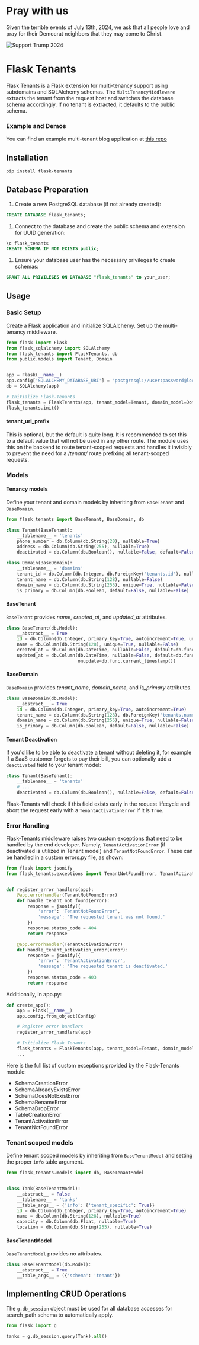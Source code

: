 # Pray with us

Given the terrible events of July 13th, 2024, we ask that all people love and pray for their Democrat neighbors that they may come to Christ.

![Support Trump 2024](https://github.com/Flask-Tenants/flask-tenants/blob/main/trump.png?raw=true)

# Flask Tenants

Flask Tenants is a Flask extension for multi-tenancy support using subdomains and SQLAlchemy schemas. The `MultiTenancyMiddleware` extracts the tenant from the request host and switches the database schema accordingly. If no tenant is extracted, it defaults to the public schema.

### Example and Demos
You can find an example multi-tenant blog application at [this repo](https://github.com/Flask-Tenants/demo_app)

## Installation

```bash
pip install flask-tenants
```

## Database Preparation

1. Create a new PostgreSQL database (if not already created):

```sql
CREATE DATABASE flask_tenants;
```

1. Connect to the database and create the public schema and extension for UUID generation:

```sql
\c flask_tenants
CREATE SCHEMA IF NOT EXISTS public;
```

1. Ensure your database user has the necessary privileges to create schemas:

```sql
GRANT ALL PRIVILEGES ON DATABASE "flask_tenants" to your_user;
```

## Usage

### Basic Setup

Create a Flask application and initialize SQLAlchemy. Set up the multi-tenancy middleware.

```python
from flask import Flask
from flask_sqlalchemy import SQLAlchemy
from flask_tenants import FlaskTenants, db
from public.models import Tenant, Domain


app = Flask(__name__)
app.config['SQLALCHEMY_DATABASE_URI'] = 'postgresql://user:password@localhost/dbname'
db = SQLAlchemy(app)

# Initialize Flask-Tenants
flask_tenants = FlaskTenants(app, tenant_model=Tenant, domain_model=Domain, db=db, tenant_url_prefix='/_tenant')
flask_tenants.init()
```

#### tenant_url_prefix

This is optional, but the default is quite long. It is recommended to set this to a default value that will not be used in any other route. The module uses this on the backend to route tenant-scoped requests and handles it invisibly to prevent the need for a */tenant/* route prefixing all tenant-scoped requests.

### Models

#### Tenancy models

Define your tenant and domain models by inheriting from `BaseTenant` and `BaseDomain`.

```python
from flask_tenants import BaseTenant, BaseDomain, db

class Tenant(BaseTenant):
    __tablename__ = 'tenants'
    phone_number = db.Column(db.String(20), nullable=True)
    address = db.Column(db.String(255), nullable=True)
    deactivated = db.Column(db.Boolean(), nullable=False, default=False)

class Domain(BaseDomain):
    __tablename__ = 'domains'
    tenant_id = db.Column(db.Integer, db.ForeignKey('tenants.id'), nullable=False)
    tenant_name = db.Column(db.String(128), nullable=False)
    domain_name = db.Column(db.String(255), unique=True, nullable=False)
    is_primary = db.Column(db.Boolean, default=False, nullable=False)
```

#### BaseTenant

`BaseTenant` provides *name*, *created_at*, and *updated_at* attributes.

```python
class BaseTenant(db.Model):
    __abstract__ = True
    id = db.Column(db.Integer, primary_key=True, autoincrement=True, unique=True)  # Ensure unique constraint
    name = db.Column(db.String(128), unique=True, nullable=False)
    created_at = db.Column(db.DateTime, nullable=False, default=db.func.current_timestamp())
    updated_at = db.Column(db.DateTime, nullable=False, default=db.func.current_timestamp(),
                           onupdate=db.func.current_timestamp())
```

#### BaseDomain

`BaseDomain` provides *tenant_name*, *domain_name*, and *is_primary* attributes.

```python
class BaseDomain(db.Model):
    __abstract__ = True
    id = db.Column(db.Integer, primary_key=True, autoincrement=True)
    tenant_name = db.Column(db.String(128), db.ForeignKey('tenants.name'), nullable=False)
    domain_name = db.Column(db.String(255), unique=True, nullable=False)
    is_primary = db.Column(db.Boolean, default=False, nullable=False)
```

#### Tenant Deactivation
If you'd like to be able to deactivate a tenant without deleting it, 
for example if a SaaS customer forgets to pay their bill, you can optionally
add a `deactivated` field to your tenant model:

```python
class Tenant(BaseTenant):
    __tablename__ = 'tenants'
    # ...
    deactivated = db.Column(db.Boolean(), nullable=False, default=False)
```

Flask-Tenants will check if this field exists early in the request lifecycle and abort 
the request early with a `TenantActivationError` if it is `True`.

### Error Handling

Flask-Tenants middleware raises two custom exceptions that need to be handled by the end developer. Namely, `TenantActivationError` (if deactivated is utilized in Tenant model) and `TenantNotFoundError`. These can be handled in a custom errors.py file, as shown:

```python
from flask import jsonify
from flask_tenants.exceptions import TenantNotFoundError, TenantActivationError


def register_error_handlers(app):
    @app.errorhandler(TenantNotFoundError)
    def handle_tenant_not_found(error):
        response = jsonify({
            'error': 'TenantNotFoundError',
            'message': 'The requested tenant was not found.'
        })
        response.status_code = 404
        return response

    @app.errorhandler(TenantActivationError)
    def handle_tenant_activation_error(error):
        response = jsonify({
            'error': 'TenantActivationError',
            'message': 'The requested tenant is deactivated.'
        })
        response.status_code = 403
        return response
```

Additionally, in app.py:

```python
def create_app():
    app = Flask(__name__)
    app.config.from_object(Config)

    # Register error handlers
    register_error_handlers(app)

    # Initialize Flask Tenants
    flask_tenants = FlaskTenants(app, tenant_model=Tenant, domain_model=Domain, db=db, tenant_url_prefix='/_tenant')
    ...
```

Here is the full list of custom exceptions provided by the Flask-Tenants module:

- SchemaCreationError
- SchemaAlreadyExistsError
- SchemaDoesNotExistError
- SchemaRenameError
- SchemaDropError
- TableCreationError
- TenantActivationError
- TenantNotFoundError

### Tenant scoped models

Define tenant scoped models by inheriting from `BaseTenantModel` and setting the proper `info` table argument.

```python
from flask_tenants.models import db, BaseTenantModel


class Tank(BaseTenantModel):
    __abstract__ = False
    __tablename__ = 'tanks'
    __table_args__ = {'info': {'tenant_specific': True}}
    id = db.Column(db.Integer, primary_key=True, autoincrement=True)
    name = db.Column(db.String(128), nullable=True)
    capacity = db.Column(db.Float, nullable=True)
    location = db.Column(db.String(255), nullable=True)
```

#### BaseTenantModel

`BaseTenantModel` provides no attributes.

```python
class BaseTenantModel(db.Model):
    __abstract__ = True
    __table_args__ = ({'schema': 'tenant'})
```

## Implementing CRUD Operations

The `g.db_session` object must be used for all database accesses for search_path schema to automatically apply.

```python
from flask import g

tanks = g.db_session.query(Tank).all()
```


